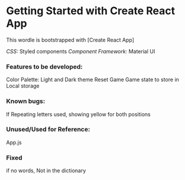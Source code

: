 # Getting Started with Create React App

This wordle is bootstrapped with [Create React App]

_CSS:_ Styled components
_Component Framework:_ Material UI

### Features to be developed:

Color Palette: Light and Dark theme
Reset Game
Game state to store in Local storage

### Known bugs:

If Repeating letters used, showing yellow for both positions

### Unused/Used for Reference:

App.js

### Fixed

if no words, Not in the dictionary
